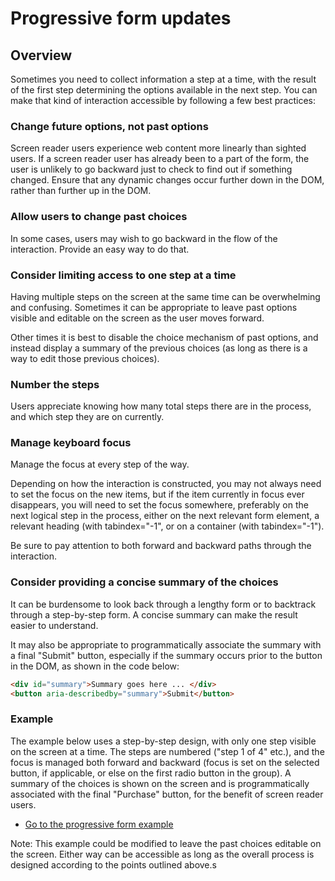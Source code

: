 # Progressive form updates

## Overview

Sometimes you need to collect information a step at a time, with the result of the first step determining the options available in the next step. You can make that kind of interaction accessible by following a few best practices:

### Change future options, not past options

Screen reader users experience web content more linearly than sighted users. If a screen reader user has already been to a part of the form, the user is unlikely to go backward just to check to find out if something changed. Ensure that any dynamic changes occur further down in the DOM, rather than further up in the DOM.

### Allow users to change past choices

In some cases, users may wish to go backward in the flow of the interaction. Provide an easy way to do that.

### Consider limiting access to one step at a time

Having multiple steps on the screen at the same time can be overwhelming and confusing. Sometimes it can be appropriate to leave past options visible and editable on the screen as the user moves forward.

Other times it is best to disable the choice mechanism of past options, and instead display a summary of the previous choices (as long as there is a way to edit those previous choices).

### Number the steps

Users appreciate knowing how many total steps there are in the process, and which step they are on currently.

### Manage keyboard focus

Manage the focus at every step of the way.

Depending on how the interaction is constructed, you may not always need to set the focus on the new items, but if the item currently in focus ever disappears, you will need to set the focus somewhere, preferably on the next logical step in the process, either on the next relevant form element, a relevant heading (with tabindex="-1", or on a container (with tabindex="-1").

Be sure to pay attention to both forward and backward paths through the interaction.

### Consider providing a concise summary of the choices

It can be burdensome to look back through a lengthy form or to backtrack through a step-by-step form. A concise summary can make the result easier to understand.

It may also be appropriate to programmatically associate the summary with a final "Submit" button, especially if the summary occurs prior to the button in the DOM, as shown in the code below:

```html
<div id="summary">Summary goes here ... </div>
<button aria-describedby="summary">Submit</button>
```

### Example

The example below uses a step-by-step design, with only one step visible on the screen at a time. The steps are numbered ("step 1 of 4" etc.), and the focus is managed both forward and backward (focus is set on the selected button, if applicable, or else on the first radio button in the group). A summary of the choices is shown on the screen and is programmatically associated with the final "Purchase" button, for the benefit of screen reader users.

- [Go to the progressive form example](https://dequeuniversity.com/assets/html/module-forms/progressive/good/index.html)

Note: This example could be modified to leave the past choices editable on the screen. Either way can be accessible as long as the overall process is designed according to the points outlined above.s